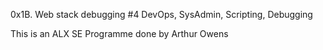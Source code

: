 0x1B. Web stack debugging #4
DevOps, SysAdmin, Scripting, Debugging

This is an ALX SE Programme done by Arthur Owens
